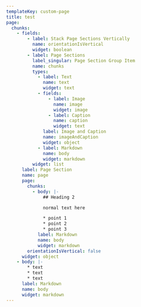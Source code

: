 ```yaml
---
templateKey: custom-page
title: test
page:
  chunks:
    - fields:
        - label: Stack Page Sections Vertically
          name: orientationIsVertical
          widget: boolean
        - label: Page Sections
          label_singular: Page Section Group Item
          name: chunks
          types:
            - label: Text
              name: text
              widget: text
            - fields:
                - label: Image
                  name: image
                  widget: image
                - label: Caption
                  name: caption
                  widget: text
              label: Image and Caption
              name: imageAndCaption
              widget: object
            - label: Markdown
              name: body
              widget: markdown
          widget: list
      label: Page Section
      name: page
      page:
        chunks:
          - body: |-
              ## Heading 2

              normal text here

              * point 1
              * point 2
              * point 3
            label: Markdown
            name: body
            widget: markdown
        orientationIsVertical: false
      widget: object
    - body: |-
        * text
        * text
        * text
      label: Markdown
      name: body
      widget: markdown
---
```


